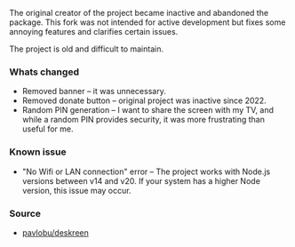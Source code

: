 The original creator of the project became inactive and abandoned the package. This fork was not intended for active development but fixes some annoying features and clarifies certain issues.

The project is old and difficult to maintain.

### Whats changed
* Removed banner – it was unnecessary.
* Removed donate button – original project was inactive since 2022.
* Random PIN generation – I want to share the screen with my TV, and while a random PIN provides security, it was more frustrating than useful for me.

### Known issue
* "No Wifi or LAN connection" error – The project works with Node.js versions between v14 and v20. If your system has a higher Node version, this issue may occur.

### Source
* [pavlobu/deskreen](https://github.com/pavlobu/deskreen)
